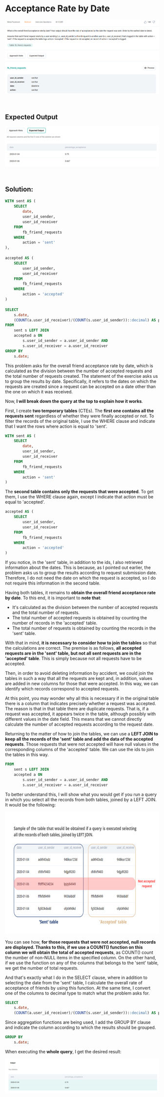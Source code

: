# Acceptance Rate by Date

<div id="header" align="center">
  <img src="https://github.com/MartaCasdelg/StrataScratch-SQL-Challenges/blob/main/Medium/Images/acceptance_rate_by_date_1.png" />
</div>

&nbsp;


## Expected Output

<div id="header" align="center">
  <img src="https://github.com/MartaCasdelg/StrataScratch-SQL-Challenges/blob/main/Medium/Images/acceptance_rate_by_date_2.png" />
</div>

&nbsp;


## Solution:

```sql
WITH sent AS (
    SELECT
        date,
        user_id_sender,
        user_id_receiver
    FROM 
        fb_friend_requests
    WHERE
        action = 'sent'
),

accepted AS (
    SELECT
        user_id_sender,
        user_id_receiver
    FROM 
        fb_friend_requests
    WHERE
        action = 'accepted'
)

SELECT
    s.date,
    (COUNT(a.user_id_receiver)/(COUNT(s.user_id_sender))::decimal) AS percentage_acceptance
FROM
    sent s LEFT JOIN
    accepted a ON 
        s.user_id_sender = a.user_id_sender AND
        s.user_id_receiver = a.user_id_receiver
GROUP BY
    s.date;
```

This problem asks for the overall friend acceptance rate by date, which is calculated as the division between the number of accepted requests and the total number of requests created. The statement of the exercise asks us to group the results by date. Specifically, it refers to the dates on which the requests are created since a request can be accepted on a date other than the one on which it was received.

Now, **I will break down the query at the top to explain how it works**.

First, I create **two temporary tables** (CTEs). The **first one contains all the requests sent** regardless of whether they were finally accepted or not. To filter the records of the original table, I use the WHERE clause and indicate that I want the rows where action is equal to 'sent'.

```sql
WITH sent AS (
    SELECT
        date,
        user_id_sender,
        user_id_receiver
    FROM 
        fb_friend_requests
    WHERE
        action = 'sent'
)
```

The **second table contains only the requests that were accepted**. To get them, I use the WHERE clause again, except I indicate that action must be equal to 'accepted'.

```sql
accepted AS (
    SELECT
        user_id_sender,
        user_id_receiver
    FROM 
        fb_friend_requests
    WHERE
        action = 'accepted'
)
```

If you notice, in the 'sent' table, in addition to the ids, I also retrieved information about the dates. This is because, as I pointed out earlier, the problem asks us to group the results according to request submission date. Therefore, I do not need the date on which the request is accepted, so I do not require this information in the second table.

Having both tables, it remains to **obtain the overall friend acceptance rate by date**. To this end, it is important to **note that**:

* It's calculated as the division between the number of accepted requests and the total number of requests.
* The total number of accepted requests is obtained by counting the number of records in the 'accepted' table.
* The total number of requests is obtained by counting the records in the 'sent' table.

With that in mind, **it is necessary to consider how to join the tables** so that the calculations are correct. The premise is as follows, **all accepted requests are in the 'sent' table, but not all sent requests are in the 'accepted' table**. This is simply because not all requests have to be accepted.

Then, in order to avoid deleting information by accident, we could join the tables in such a way that all the requests are kept and, in addition, values are added in new columns for those that were accepted. In this way, we can identify which records correspond to accepted requests.

At this point, you may wonder why all this is necessary if in the original table there is a column that indicates precisely whether a request was accepted. The reason is that in that table there are duplicate requests. That is, if a request was accepted, it appears twice in the table, although possibly with different values in the date field. This means that we cannot directly calculate the number of accepted requests according to the request date.

Returning to the matter of how to join the tables, we can use a **LEFT JOIN to keep all the records of the 'sent' table and add the data of the accepted requests**. Those requests that were not accepted will have null values in the corresponding columns of the 'accepted' table. We can use the ids to join the tables in this way.

```sql
FROM
    sent s LEFT JOIN
    accepted a ON 
        s.user_id_sender = a.user_id_sender AND
        s.user_id_receiver = a.user_id_receiver
```

To better understand this, I will show what you would get if you run a query in which you select all the records from both tables, joined by a LEFT JOIN. It would be the following:

<div id="header" align="center">
  <img src="https://github.com/MartaCasdelg/StrataScratch-SQL-Challenges/blob/main/Medium/Images/acceptance_rate_by_date_3.png" height="400" />
</div>

You can see how, **for those requests that were not accepted, null records are displayed. Thanks to this, if we use a COUNT() function on this column we will obtain the total of accepted requests**, as COUNT() count the number of non-NULL items in the specified column. On the other hand, if we use the function on any of the columns that belongs to the 'sent' table, we get the number of total requests.

And that's exactly what I do in the SELECT clause, where in addition to selecting the date from the 'sent' table, I calculate the overall rate of acceptance of friends by using this function. At the same time, I convert one of the columns to decimal type to match what the problem asks for.

```sql
SELECT
    s.date,
    (COUNT(a.user_id_receiver)/(COUNT(s.user_id_sender))::decimal) AS percentage_acceptance
```
Since aggregation functions are being used, I add the GROUP BY clause and indicate the column according to which the results should be grouped.

```sql
GROUP BY
    s.date;
```

When executing the **whole query**, I get the desired result:

<div id="header" align="center">
  <img src="https://github.com/MartaCasdelg/StrataScratch-SQL-Challenges/blob/main/Medium/Images/acceptance_rate_by_date_output.png" />
</div>